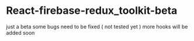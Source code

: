 # React-firebase-redux_toolkit-beta
just a beta some bugs need to be fixed ( not tested yet )
more hooks will be added soon
